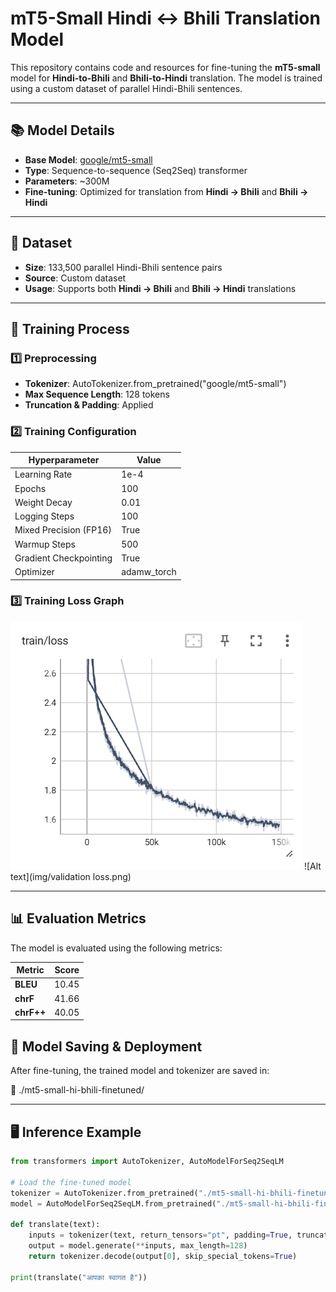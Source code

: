 # **mT5-Small Hindi ↔ Bhili Translation Model**

This repository contains code and resources for fine-tuning the **mT5-small** model for **Hindi-to-Bhili** and **Bhili-to-Hindi** translation. The model is trained using a custom dataset of parallel Hindi-Bhili sentences.

---

## 📚 **Model Details**

- **Base Model**: [google/mt5-small](https://huggingface.co/google/mt5-small)
- **Type**: Sequence-to-sequence (Seq2Seq) transformer
- **Parameters**: ~300M
- **Fine-tuning**: Optimized for translation from **Hindi → Bhili** and **Bhili → Hindi**

---

## 🐂 **Dataset**

- **Size**: 133,500 parallel Hindi-Bhili sentence pairs
- **Source**: Custom dataset
- **Usage**: Supports both **Hindi → Bhili** and **Bhili → Hindi** translations

---

## 🚀 **Training Process**

### **1️⃣ Preprocessing**

- **Tokenizer**: AutoTokenizer.from_pretrained("google/mt5-small")
- **Max Sequence Length**: 128 tokens
- **Truncation & Padding**: Applied

### **2️⃣ Training Configuration**

| **Hyperparameter**     | **Value**    |
|----------------------|------------|
| Learning Rate       | 1e-4     |
| Epochs             | 100      |
| Weight Decay       | 0.01     |
| Logging Steps      | 100      |
| Mixed Precision (FP16) | True  |
| Warmup Steps       | 500      |
| Gradient Checkpointing | True  |
| Optimizer          | adamw_torch |

### **3️⃣ Training Loss Graph**

![Alt text](img/train_loss.png)   ![Alt text](img/validation loss.png)

---

## 📊 **Evaluation Metrics**

The model is evaluated using the following metrics:

| **Metric**  | **Score**  |
|------------|-----------|
| **BLEU**   | 10.45   |
| **chrF**   | 41.66   |
| **chrF++** | 40.05   |

## 👥 **Model Saving & Deployment**

After fine-tuning, the trained model and tokenizer are saved in:

📂 ./mt5-small-hi-bhili-finetuned/

---

## 🖥️ **Inference Example**

```python
from transformers import AutoTokenizer, AutoModelForSeq2SeqLM

# Load the fine-tuned model
tokenizer = AutoTokenizer.from_pretrained("./mt5-small-hi-bhili-finetuned")
model = AutoModelForSeq2SeqLM.from_pretrained("./mt5-small-hi-bhili-finetuned")

def translate(text):
    inputs = tokenizer(text, return_tensors="pt", padding=True, truncation=True, max_length=128)
    output = model.generate(**inputs, max_length=128)
    return tokenizer.decode(output[0], skip_special_tokens=True)

print(translate("आपका स्वागत है"))
```

